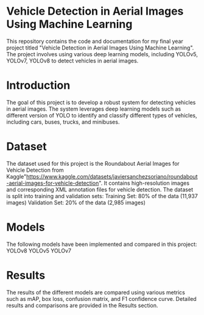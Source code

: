 # Vehicle Detection in Aerial Images Using Machine Learning
This repository contains the code and documentation for my final year project titled "Vehicle Detection in Aerial Images Using Machine Learning". The project involves using various deep learning models, including YOLOv5, YOLOv7, YOLOv8 to detect vehicles in aerial images.

# Introduction
The goal of this project is to develop a robust system for detecting vehicles in aerial images. The system leverages deep learning models such as different version of YOLO to identify and classify different types of vehicles, including cars, buses, trucks, and minibuses.

# Dataset
The dataset used for this project is the Roundabout Aerial Images for Vehicle Detection from Kaggle"https://www.kaggle.com/datasets/javiersanchezsoriano/roundabout-aerial-images-for-vehicle-detection". It contains high-resolution images and corresponding XML annotation files for vehicle detection. The dataset is split into training and validation sets:
Training Set: 80% of the data (11,937 images)
Validation Set: 20% of the data (2,985 images)
 
# Models
The following models have been implemented and compared in this project:
YOLOv8
YOLOv5 
YOLOv7 

# Results
The results of the different models are compared using various metrics such as mAP, box loss, confusion matrix, and F1 confidence curve. Detailed results and comparisons are provided in the Results section.
